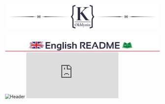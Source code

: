 ![Header](https://github.com/KonstantinOkhlynin/LearnToLearn/blob/master/assets/Headergithubname%20(2).svg)



[![Header](https://github.com/KonstantinOkhlynin/LearnToLearn/blob/master/assets/1.svg)](https://github.com/KonstantinOkhlynin/Mesto-Backend/blob/main/README.EN.MD)
![Header](https://github.com/KonstantinOkhlynin/Project15/blob/main/assets/Mesto%20BackendRU.svg)
![Header](https://github.com/KonstantinOkhlynin/Project15/blob/main/assets/12.pdf)
